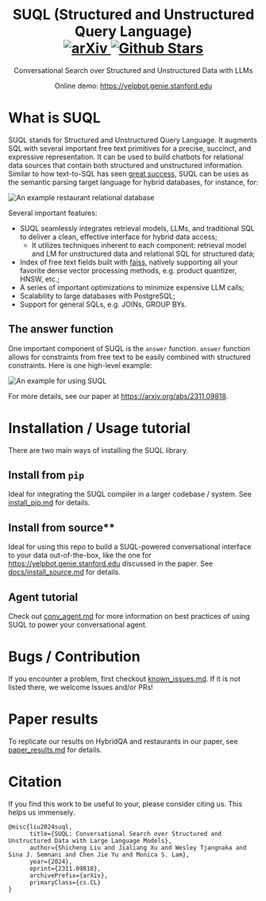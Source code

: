 <p align="center">
    <h1 align="center">
        <b>SUQL (Structured and Unstructured Query Language)</b>
        <br>
        <a href="https://arxiv.org/abs/2311.09818">
            <img src="https://img.shields.io/badge/cs.CL-2311.09818-b31b1b" alt="arXiv">
        </a>
        <a href="https://github.com/stanford-oval/suql/stargazers">
            <img src="https://img.shields.io/github/stars/stanford-oval/suql?style=social" alt="Github Stars">
        </a>
    </h1>
</p>
<p align="center">
    Conversational Search over Structured and Unstructured Data with LLMs
</p>
<p align="center">
    Online demo:
    <a href="https://yelpbot.genie.stanford.edu" target="_blank">
        https://yelpbot.genie.stanford.edu
    </a>
    <br>
</p>


# What is SUQL

SUQL stands for Structured and Unstructured Query Language. It augments SQL with several important free text primitives for a precise, succinct, and expressive representation. It can be used to build chatbots for relational data sources that contain both structured and unstructured information. Similar to how text-to-SQL has seen [great success](https://python.langchain.com/docs/use_cases/qa_structured/sql), SUQL can be uses as the semantic parsing target language for hybrid databases, for instance, for:

![An example restaurant relational database](https://github.com/stanford-oval/suql/blob/main/figures/figure1.png?raw=true)

Several important features:

- SUQL seamlessly integrates retrieval models, LLMs, and traditional SQL to deliver a clean, effective interface for hybrid data access;
    - It utilizes techniques inherent to each component: retrieval model and LM for unstructured data and relational SQL for structured data;
- Index of free text fields built with [faiss](https://github.com/facebookresearch/faiss), natively supporting all your favorite dense vector processing methods, e.g. product quantizer, HNSW, etc.;
- A series of important optimizations to minimize expensive LLM calls;
- Scalability to large databases with PostgreSQL;
- Support for general SQLs, e.g. JOINs, GROUP BYs.

## The answer function

One important component of SUQL is the `answer` function. `answer` function allows for constraints from free text to be easily combined with structured constraints. Here is one high-level example:

![An example for using SUQL](https://github.com/stanford-oval/suql/blob/main/figures/figure2.png?raw=true)

For more details, see our paper at https://arxiv.org/abs/2311.09818.

# Installation / Usage tutorial

There are two main ways of installing the SUQL library.

## Install from `pip`

Ideal for integrating the SUQL compiler in a larger codebase / system. See [install_pip.md](https://github.com/stanford-oval/suql/blob/main/docs/install_pip.md) for details.

## Install from source**

Ideal for using this repo to build a SUQL-powered conversational interface to your data out-of-the-box, like the one for https://yelpbot.genie.stanford.edu discussed in the paper. See [docs/install_source.md](https://github.com/stanford-oval/suql/blob/main/docs/install_source.md) for details.

## Agent tutorial

Check out [conv_agent.md](https://github.com/stanford-oval/suql/blob/main/docs/conv_agent.md) for more information on best practices of using SUQL to power your conversational agent.

# Bugs / Contribution

If you encounter a problem, first checkout [known_issues.md](https://github.com/stanford-oval/suql/blob/main/docs/known_issues.md). If it is not listed there, we welcome Issues and/or PRs!

# Paper results

To replicate our results on HybridQA and restaurants in our paper, see [paper_results.md](https://github.com/stanford-oval/suql/blob/main/docs/paper_results.md) for details.

# Citation

If you find this work to be useful to your, please consider citing us. This helps us immensely.

```
@misc{liu2024suql,
      title={SUQL: Conversational Search over Structured and Unstructured Data with Large Language Models}, 
      author={Shicheng Liu and Jialiang Xu and Wesley Tjangnaka and Sina J. Semnani and Chen Jie Yu and Monica S. Lam},
      year={2024},
      eprint={2311.09818},
      archivePrefix={arXiv},
      primaryClass={cs.CL}
}
```